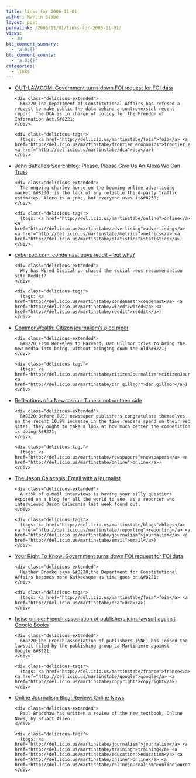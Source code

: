 ```yaml
---
title: links for 2006-11-01
author: Martin Stabe
layout: post
permalink: /2006/11/01/links-for-2006-11-01/
views:
  - 30
btc_comment_summary:
  - 'a:0:{}'
btc_comment_counts:
  - 'a:0:{}'
categories:
  - links
---
```

<ul class="delicious">
  <li>
    <div class="delicious-link">
      <a href="http://www.out-law.com/default.aspx?page=7435">OUT-LAW.COM: Government turns down FOI request for FOI data</a>
    </div>
    
    <div class="delicious-extended">
      &#8220;The Department of Constitutional Affairs has refused a request to make public the data behind a controversial recent report. The DCA is in charge of policy for the Freedom of Information Act.&#8221;
    </div>
    
    <div class="delicious-tags">
      (tags: <a href="http://del.icio.us/martinstabe/foia">foia</a> <a href="http://del.icio.us/martinstabe/frontier_economics">frontier_economics</a> <a href="http://del.icio.us/martinstabe/dca">dca</a>)
    </div>
  </li>
  
  <li>
    <div class="delicious-link">
      <a href="http://battellemedia.com/archives/003038.php">John Battelle&#8217;s Searchblog: Please, Please Give Us An Alexa We Can Trust</a>
    </div>
    
    <div class="delicious-extended">
      The ongoing charley horse on the booming online advertising market &#8230; is the lack of any reliable third-party traffic estimates. Alexa is a joke, but everyone uses it&#8230;
    </div>
    
    <div class="delicious-tags">
      (tags: <a href="http://del.icio.us/martinstabe/online">online</a> <a href="http://del.icio.us/martinstabe/advertising">advertising</a> <a href="http://del.icio.us/martinstabe/metrics">metrics</a> <a href="http://del.icio.us/martinstabe/statistics">statistics</a>)
    </div>
  </li>
  
  <li>
    <div class="delicious-link">
      <a href="http://www.cybersoc.com/2006/10/conde_nast_buys.html">cybersoc.com: conde nast buys reddit &#8211; but why?</a>
    </div>
    
    <div class="delicious-extended">
      Why has Wired Digital purchased the social news recommendation site Reddit?
    </div>
    
    <div class="delicious-tags">
      (tags: <a href="http://del.icio.us/martinstabe/condenast">condenast</a> <a href="http://del.icio.us/martinstabe/wired">wired</a> <a href="http://del.icio.us/martinstabe/reddit">reddit</a>)
    </div>
  </li>
  
  <li>
    <div class="delicious-link">
      <a href="http://www.massinc.org/index.php?id=591&#038;pub_id=2001&#038;bypass=1">CommonWealth: Citizen journalism&#8217;s pied piper</a>
    </div>
    
    <div class="delicious-extended">
      &#8220;From Berkeley to Harvard, Dan Gillmor tries to bring the new media into being, without bringing down the old&#8221;
    </div>
    
    <div class="delicious-tags">
      (tags: <a href="http://del.icio.us/martinstabe/citizenJournalism">citizenJournalism</a> <a href="http://del.icio.us/martinstabe/dan_gillmor">dan_gillmor</a>)
    </div>
  </li>
  
  <li>
    <div class="delicious-link">
      <a href="http://newsosaur.blogspot.com/2006/11/time-is-not-on-their-side.html">Reflections of a Newsosaur: Time is not on their side</a>
    </div>
    
    <div class="delicious-extended">
      &#8220;Before [US] newspaper publishers congratulate themselves on the recent 10.9% increase in the time readers spend on their web sites, they ought to take a look at how much better the competition is doing.&#8221;
    </div>
    
    <div class="delicious-tags">
      (tags: <a href="http://del.icio.us/martinstabe/newspapers">newspapers</a> <a href="http://del.icio.us/martinstabe/online">online</a>)
    </div>
  </li>
  
  <li>
    <div class="delicious-link">
      <a href="http://www.calacanis.com/2006/10/27/email-with-a-journalist/">The Jason Calacanis: Email with a journalist</a>
    </div>
    
    <div class="delicious-extended">
      A risk of e-mail interviews is having your silly questions exposed on a blog for all the world to see, as a reporter who interviewed Jason Calacanis last week found out.
    </div>
    
    <div class="delicious-tags">
      (tags: <a href="http://del.icio.us/martinstabe/blogs">blogs</a> <a href="http://del.icio.us/martinstabe/reporting">reporting</a> <a href="http://del.icio.us/martinstabe/journalism">journalism</a> <a href="http://del.icio.us/martinstabe/email">email</a>)
    </div>
  </li>
  
  <li>
    <div class="delicious-link">
      <a href="http://www.yrtk.org/2006/govt-turns-down-foi-request-for-foi-data/">Your Right To Know: Government turns down FOI request for FOI data</a>
    </div>
    
    <div class="delicious-extended">
      Heather Brooke says &#8220;the Department for Constitutional Affairs becomes more Kafkaesque as time goes on.&#8221;
    </div>
    
    <div class="delicious-tags">
      (tags: <a href="http://del.icio.us/martinstabe/foia">foia</a> <a href="http://del.icio.us/martinstabe/dca">dca</a>)
    </div>
  </li>
  
  <li>
    <div class="delicious-link">
      <a href="http://www.heise.de/english/newsticker/news/80353">heise online: French association of publishers joins lawsuit against Google Books</a>
    </div>
    
    <div class="delicious-extended">
      &#8220;The French association of publishers (SNE) has joined the lawsuit filed by the publishing group La Martiniere against Google.&#8221;
    </div>
    
    <div class="delicious-tags">
      (tags: <a href="http://del.icio.us/martinstabe/france">france</a> <a href="http://del.icio.us/martinstabe/google">google</a> <a href="http://del.icio.us/martinstabe/copyright">copyright</a>)
    </div>
  </li>
  
  <li>
    <div class="delicious-link">
      <a href="http://ojournalism.blogspot.com/2006/11/review-online-news.html">Online Journalism Blog: Review: Online News</a>
    </div>
    
    <div class="delicious-extended">
      Paul Bradshaw has written a review of the new textbook, Online News, by Stuart Allen.
    </div>
    
    <div class="delicious-tags">
      (tags: <a href="http://del.icio.us/martinstabe/journalism">journalism</a> <a href="http://del.icio.us/martinstabe/training">training</a> <a href="http://del.icio.us/martinstabe/education">education</a> <a href="http://del.icio.us/martinstabe/online">online</a> <a href="http://del.icio.us/martinstabe/onlinejournalism">onlinejournalism</a>)
    </div>
  </li>
</ul>